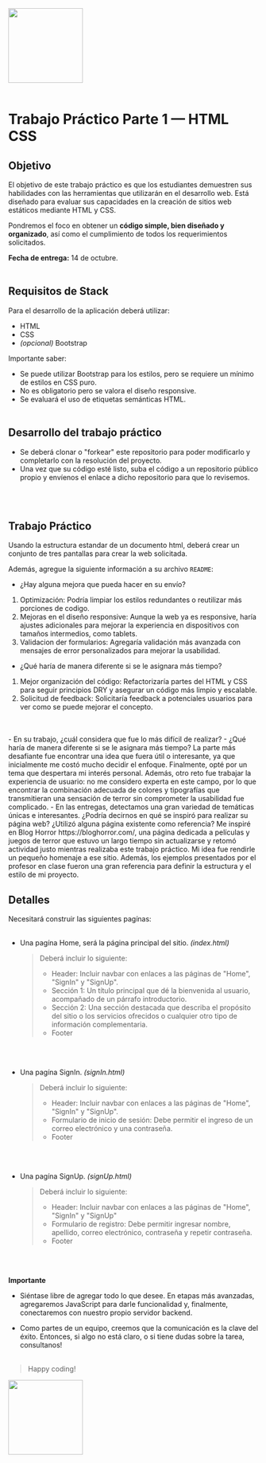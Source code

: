 <img src="assets/utn_logo.svg" width="150">
<br/>
<br/>

# Trabajo Práctico Parte 1 — HTML CSS

## Objetivo

El objetivo de este trabajo práctico es que los estudiantes demuestren sus habilidades con las herramientas que utilizarán en el desarrollo web. Está diseñado para evaluar sus capacidades en la creación de sitios web estáticos mediante HTML y CSS.

Pondremos el foco en obtener un **código simple, bien diseñado y organizado**, así como el cumplimiento de todos los requerimientos solicitados.

**Fecha de entrega:** 14 de octubre.
<br/>
<br/>

## Requisitos de Stack

Para el desarrollo de la aplicación deberá utilizar:

- HTML
- CSS
- _(opcional)_ Bootstrap

Importante saber:

- Se puede utilizar Bootstrap para los estilos, pero se requiere un mínimo de estilos en CSS puro.
- No es obligatorio pero se valora el diseño responsive.
- Se evaluará el uso de etiquetas semánticas HTML.
  <br/>
  <br/>

## Desarrollo del trabajo práctico

- Se deberá clonar o "forkear" este repositorio para poder modificarlo y completarlo con la resolución del proyecto.
- Una vez que su código esté listo, suba el código a un repositorio público propio y envíenos el enlace a dicho repositorio para que lo revisemos.

<br/><br/>

## Trabajo Práctico

Usando la estructura estandar de un documento html, deberá crear un conjunto de tres pantallas para crear la web solicitada.

Además, agregue la siguiente información a su archivo `README`:

- ¿Hay alguna mejora que pueda hacer en su envío?
1. Optimización: Podría limpiar los estilos redundantes o reutilizar más porciones de codigo.
2. Mejoras en el diseño responsive: Aunque la web ya es responsive, haría ajustes adicionales para mejorar la experiencia en dispositivos con tamaños intermedios, como tablets.
3. Validacion der formularios: Agregaría validación más avanzada con mensajes de error personalizados para mejorar la usabilidad.
- ¿Qué haría de manera diferente si se le asignara más tiempo?
1. Mejor organización del código: Refactorizaría partes del HTML y CSS para seguir principios DRY y asegurar un código más limpio y escalable.
2. Solicitud de feedback: Solicitaría feedback a potenciales usuarios para ver como se puede mejorar el concepto.
  <br/>
  <br/>
- En su trabajo, ¿cuál considera que fue lo más difícil de realizar?
- ¿Qué haría de manera diferente si se le asignara más tiempo?
La parte más desafiante fue encontrar una idea que fuera útil o interesante, ya que inicialmente me costó mucho decidir el enfoque. Finalmente, opté por un tema que despertara mi interés personal. Además, otro reto fue trabajar la experiencia de usuario: no me considero experta en este campo, por lo que encontrar la combinación adecuada de colores y tipografías que transmitieran una sensación de terror sin comprometer la usabilidad fue complicado.
- En las entregas, detectamos una gran variedad de temáticas únicas e interesantes. ¿Podría decirnos en qué se inspiró para realizar su página web? ¿Utilizó alguna página existente como referencia?
Me inspiré en Blog Horror https://bloghorror.com/, una página dedicada a películas y juegos de terror que estuvo un largo tiempo sin actualizarse y retomó actividad justo mientras realizaba este trabajo práctico. Mi idea fue rendirle un pequeño homenaje a ese sitio. Además, los ejemplos presentados por el profesor en clase fueron una gran referencia para definir la estructura y el estilo de mi proyecto.

## Detalles

Necesitará construir las siguientes pagínas:
<br/>
<br/>

- Una pagína Home, será la página principal del sitio. _(index.html)_
  <br/>

  > Deberá incluir lo siguiente:
  >
  > - Header: Incluir navbar con enlaces a las páginas de "Home", "SignIn" y "SignUp".
  > - Sección 1: Un título principal que dé la bienvenida al usuario, acompañado de un párrafo introductorio.
  > - Sección 2: Una sección destacada que describa el propósito del sitio o los servicios ofrecidos o cualquier otro tipo de información complementaria.
  > - Footer

<br/>
<br/>

- Una pagína SignIn. _(signIn.html)_
  <br/>

  > Deberá incluir lo siguiente:
  >
  > - Header: Incluir navbar con enlaces a las páginas de "Home", "SignIn" y "SignUp".
  > - Formulario de inicio de sesión: Debe permitir el ingreso de un correo electrónico y una contraseña.
  > - Footer

<br/>
<br/>

- Una pagína SignUp. _(signUp.html)_
  <br/>

  > Deberá incluir lo siguiente:
  >
  > - Header: Incluir navbar con enlaces a las páginas de "Home", "SignIn" y "SignUp"
  > - Formulario de registro: Debe permitir ingresar nombre, apellido, correo electrónico, contraseña y repetir contraseña.
  > - Footer

<br/>
<br/>

**Importante**

- Siéntase libre de agregar todo lo que desee. En etapas más avanzadas, agregaremos JavaScript para darle funcionalidad y, finalmente, conectaremos con nuestro propio servidor backend.

- Como partes de un equipo, creemos que la comunicación es la clave del éxito. Entonces, si algo no está claro, o si tiene dudas sobre la tarea, consultanos!
  <br/>
  <br/>

> Happy coding!

<img src="https://user-images.githubusercontent.com/5693916/30273942-84252588-96fb-11e7-9420-5516b92cb1f7.gif" width="150">
